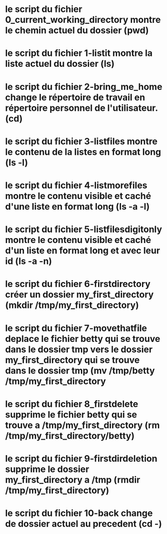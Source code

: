 # le script du fichier 0_current_working_directory montre le chemin actuel du dossier (pwd)
# le script du fichier 1-listit montre la liste actuel du dossier (ls)
# le script du fichier 2-bring_me_home change le répertoire de travail en répertoire personnel de l'utilisateur. (cd)
# le script du fichier 3-listfiles montre le contenu de la listes en format long (ls -l)
# le script du fichier 4-listmorefiles montre le contenu visible et caché d'une liste en format long (ls -a -l)
# le script du fichier 5-listfilesdigitonly montre le contenu visible et caché d'un liste en format long et avec leur id (ls -a -n)
# le script du fichier 6-firstdirectory créer un dossier my_first_directory (mkdir /tmp/my_first_directory)
# le script du fichier 7-movethatfile deplace le fichier betty qui se trouve dans le dossier tmp vers le dossier my_first_directory qui se trouve dans le dossier tmp (mv /tmp/betty /tmp/my_first_directory
# le script du fichier 8_firstdelete supprime le fichier betty qui se trouve a /tmp/my_first_directory (rm /tmp/my_first_directory/betty)
# le script du fichier 9-firstdirdeletion supprime le dossier my_first_directory a /tmp (rmdir /tmp/my_first_directory)
# le script du fichier 10-back change de dossier actuel au precedent (cd -)
